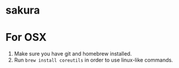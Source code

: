 sakura
======

# For OSX

1. Make sure you have git and homebrew installed.
2. Run `brew install coreutils` in order to use linux-like commands.
